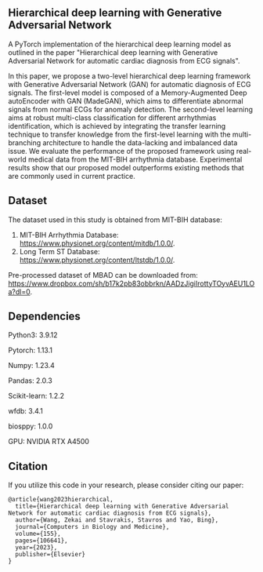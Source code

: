 ## Hierarchical deep learning with Generative Adversarial Network
A PyTorch implementation of the hierarchical deep learning model as outlined in the paper "Hierarchical deep learning with Generative Adversarial Network for automatic cardiac diagnosis from ECG signals".

In this paper, we propose a two-level hierarchical deep learning framework with Generative Adversarial Network (GAN) for automatic diagnosis of ECG signals. The first-level model is composed of a Memory-Augmented Deep autoEncoder with GAN (MadeGAN), which aims to differentiate abnormal signals from normal ECGs for anomaly detection. The second-level learning aims at robust multi-class classification for different arrhythmias identification, which is achieved by integrating the transfer learning technique to transfer knowledge from the first-level learning with the multi-branching architecture to handle the data-lacking and imbalanced data issue. We evaluate the performance of the proposed framework using real-world medical data from the MIT-BIH arrhythmia database. Experimental results show that our proposed model outperforms existing methods that are commonly used in current practice.

## Dataset
The dataset used in this study is obtained from MIT-BIH database:
1. MIT-BIH Arrhythmia Database: https://www.physionet.org/content/mitdb/1.0.0/. 
2. Long Term ST Database: https://www.physionet.org/content/ltstdb/1.0.0/.

Pre-processed dataset of MBAD can be downloaded from: https://www.dropbox.com/sh/b17k2pb83obbrkn/AADzJigiIrottyTOyvAEU1LOa?dl=0. 

## Dependencies
Python3: 3.9.12

Pytorch: 1.13.1

Numpy: 1.23.4

Pandas: 2.0.3

Scikit-learn: 1.2.2

wfdb: 3.4.1

biosppy: 1.0.0

GPU: NVIDIA RTX A4500

## Citation
If you utilize this code in your research, please consider citing our paper:

```
@article{wang2023hierarchical,
  title={Hierarchical deep learning with Generative Adversarial Network for automatic cardiac diagnosis from ECG signals},
  author={Wang, Zekai and Stavrakis, Stavros and Yao, Bing},
  journal={Computers in Biology and Medicine},
  volume={155},
  pages={106641},
  year={2023},
  publisher={Elsevier}
}
```
